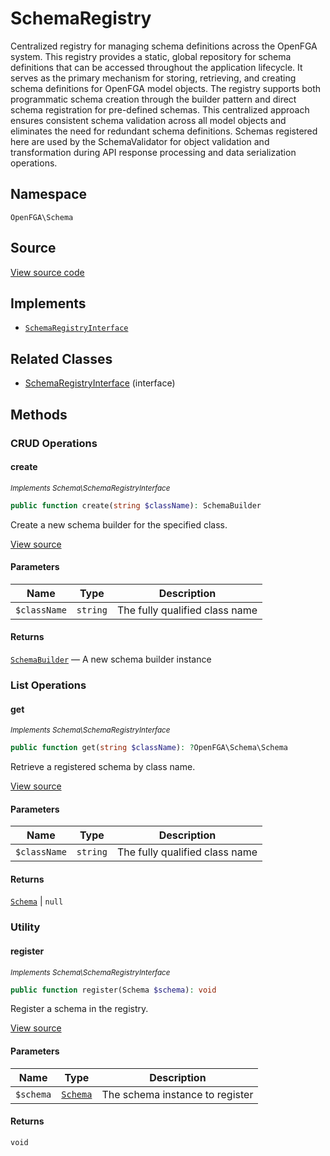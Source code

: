 # SchemaRegistry

Centralized registry for managing schema definitions across the OpenFGA system. This registry provides a static, global repository for schema definitions that can be accessed throughout the application lifecycle. It serves as the primary mechanism for storing, retrieving, and creating schema definitions for OpenFGA model objects. The registry supports both programmatic schema creation through the builder pattern and direct schema registration for pre-defined schemas. This centralized approach ensures consistent schema validation across all model objects and eliminates the need for redundant schema definitions. Schemas registered here are used by the SchemaValidator for object validation and transformation during API response processing and data serialization operations.

## Namespace
`OpenFGA\Schema`

## Source
[View source code](https://github.com/evansims/openfga-php/blob/main/src/Schema/SchemaRegistry.php)

## Implements
* [`SchemaRegistryInterface`](SchemaRegistryInterface.md)

## Related Classes
* [SchemaRegistryInterface](Schema/SchemaRegistryInterface.md) (interface)

## Methods

### CRUD Operations
#### create

*<small>Implements Schema\SchemaRegistryInterface</small>*

```php
public function create(string $className): SchemaBuilder
```

Create a new schema builder for the specified class.

[View source](https://github.com/evansims/openfga-php/blob/main/src/Schema/SchemaRegistryInterface.php#L29)

#### Parameters
| Name         | Type     | Description                    |
| ------------ | -------- | ------------------------------ |
| `$className` | `string` | The fully qualified class name |

#### Returns
[`SchemaBuilder`](SchemaBuilder.md) — A new schema builder instance
### List Operations
#### get

*<small>Implements Schema\SchemaRegistryInterface</small>*

```php
public function get(string $className): ?OpenFGA\Schema\Schema
```

Retrieve a registered schema by class name.

[View source](https://github.com/evansims/openfga-php/blob/main/src/Schema/SchemaRegistryInterface.php#L37)

#### Parameters
| Name         | Type     | Description                    |
| ------------ | -------- | ------------------------------ |
| `$className` | `string` | The fully qualified class name |

#### Returns
[`Schema`](Schema.md) &#124; `null`
### Utility
#### register

*<small>Implements Schema\SchemaRegistryInterface</small>*

```php
public function register(Schema $schema): void
```

Register a schema in the registry.

[View source](https://github.com/evansims/openfga-php/blob/main/src/Schema/SchemaRegistryInterface.php#L44)

#### Parameters
| Name      | Type                  | Description                     |
| --------- | --------------------- | ------------------------------- |
| `$schema` | [`Schema`](Schema.md) | The schema instance to register |

#### Returns
`void`
